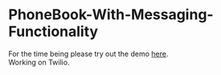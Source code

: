 # PhoneBook-With-Messaging-Functionality
For the time being please try out the demo  <a href="https://phonebook123.herokuapp.com/">here</a>.
<br>
Working on Twilio.

